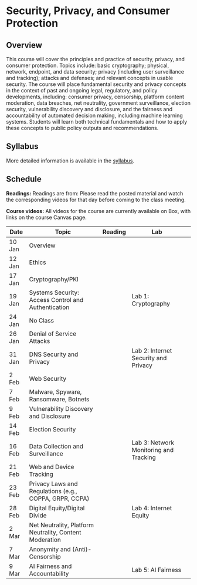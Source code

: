 # Security, Privacy, and Consumer Protection

## Overview

This course will cover the principles and practice of security, privacy,
and consumer protection. Topics include: basic cryptography; physical,
network, endpoint, and data security; privacy (including user
surveillance and tracking); attacks and defenses; and relevant concepts
in usable security. The course will place fundamental security and
privacy concepts in the context of past and ongoing legal, regulatory,
and policy developments, including: consumer privacy, censorship,
platform content moderation, data breaches, net neutrality, government
surveillance, election security, vulnerability discovery and disclosure,
and the fairness and accountability of automated decision making,
including machine learning systems. Students will learn both technical
fundamentals and how to apply these concepts to public policy outputs
and recommendations.

## Syllabus

More detailed information is available in the [syllabus](syllabus.md).

## Schedule

**Readings:** Readings are from: Please read the posted material and
watch the corresponding videos for that day before coming to the class
meeting.

**Course videos:** All videos for the course are currently available on
Box, with links on the course Canvas page.

<table class="table table-striped table-custom">
<thead>
<tr class="header">
<th class="custom-col-1">Date</th>
<th class="custom-col-2">Topic</th>
<th class="custom-col-3">Reading</th>
<th class="custom-col-4">Lab</th>
<th></th>
</tr>
</thead>
<tbody>
<tr class="odd">
<td>10 Jan</td>
<td>Overview</td>
<td></td>
<td></td>
<td></td>
</tr>
<tr class="even">
<td>12 Jan</td>
<td>Ethics</td>
<td></td>
<td></td>
<td></td>
</tr>
<tr class="odd">
<td>17 Jan</td>
<td>Cryptography/PKI</td>
<td></td>
<td></td>
<td></td>
</tr>
<tr class="even">
<td>19 Jan</td>
<td>Systems Security: Access Control and Authentication</td>
<td></td>
<td>Lab 1: Cryptography</td>
<td></td>
</tr>
<tr class="odd">
<td>24 Jan</td>
<td>No Class</td>
<td></td>
<td></td>
<td></td>
</tr>
<tr class="even">
<td>26 Jan</td>
<td>Denial of Service Attacks</td>
<td></td>
<td></td>
<td></td>
</tr>
<tr class="odd">
<td>31 Jan</td>
<td>DNS Security and Privacy</td>
<td></td>
<td>Lab 2: Internet Security and Privacy</td>
<td></td>
</tr>
<tr class="even">
<td>2 Feb</td>
<td>Web Security</td>
<td></td>
<td></td>
<td></td>
</tr>
<tr class="odd">
<td>7 Feb</td>
<td>Malware, Spyware, Ransomware, Botnets</td>
<td></td>
<td></td>
<td></td>
</tr>
<tr class="even">
<td>9 Feb</td>
<td>Vulnerability Discovery and Disclosure</td>
<td></td>
<td></td>
<td></td>
</tr>
<tr class="odd">
<td>14 Feb</td>
<td>Election Security</td>
<td></td>
<td></td>
<td></td>
</tr>
<tr class="even">
<td>16 Feb</td>
<td>Data Collection and Surveillance</td>
<td></td>
<td>Lab 3: Network Monitoring and Tracking</td>
<td></td>
</tr>
<tr class="odd">
<td>21 Feb</td>
<td>Web and Device Tracking</td>
<td></td>
<td></td>
<td></td>
</tr>
<tr class="even">
<td>23 Feb</td>
<td>Privacy Laws and Regulations (e.g., COPPA, GRPR, CCPA)</td>
<td></td>
<td></td>
<td></td>
</tr>
<tr class="odd">
<td>28 Feb</td>
<td>Digital Equity/Digital Divide</td>
<td></td>
<td>Lab 4: Internet Equity</td>
<td></td>
</tr>
<tr class="even">
<td>2 Mar</td>
<td>Net Neutrality, Platform Neutrality, Content Moderation</td>
<td></td>
<td></td>
<td></td>
</tr>
<tr class="odd">
<td>7 Mar</td>
<td>Anonymity and (Anti)-Censorship</td>
<td></td>
<td></td>
<td></td>
</tr>
<tr class="even">
<td>9 Mar</td>
<td>AI Fairness and Accountability</td>
<td></td>
<td>Lab 5: AI Fairness</td>
<td></td>
</tr>
</tbody>
</table>
